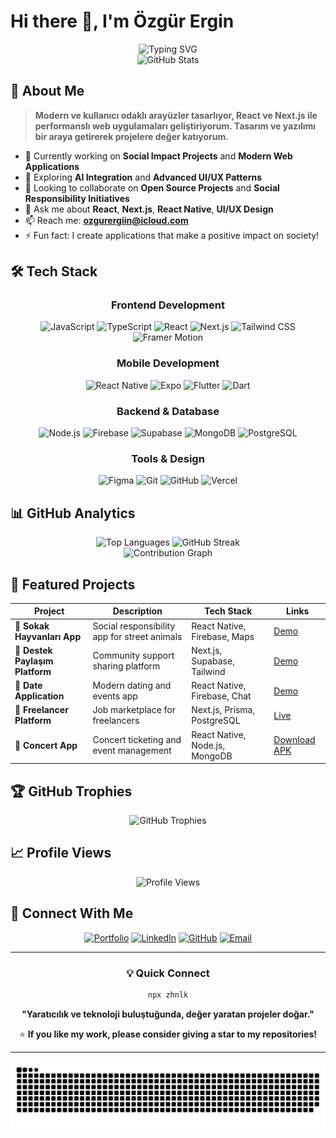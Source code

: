 # Hi there 👋, I'm Özgür Ergin

<div align="center">
  <img src="https://readme-typing-svg.demolab.com?font=Fira+Code&weight=600&size=28&duration=4000&pause=1000&color=8B5CF6&center=true&vCenter=true&width=600&lines=UI%2FUX+Designer+%26+Developer;Full+Stack+Mobile+%26+Web+Developer;Social+Impact+Project+Creator" alt="Typing SVG" />
</div>

<div align="center">
  <img src="https://github-readme-stats.vercel.app/api?username=kodbutonu&show_icons=true&theme=tokyonight&hide_border=true&bg_color=0D1117&title_color=8B5CF6&icon_color=8B5CF6&text_color=FFFFFF" alt="GitHub Stats" />
</div>

## 🚀 About Me

> **Modern ve kullanıcı odaklı arayüzler tasarlıyor, React ve Next.js ile performanslı web uygulamaları geliştiriyorum. Tasarım ve yazılımı bir araya getirerek projelere değer katıyorum.**

- 🔭 Currently working on **Social Impact Projects** and **Modern Web Applications**
- 🌱 Exploring **AI Integration** and **Advanced UI/UX Patterns**
- 👯 Looking to collaborate on **Open Source Projects** and **Social Responsibility Initiatives**
- 💬 Ask me about **React**, **Next.js**, **React Native**, **UI/UX Design**
- 📫 Reach me: **ozgurergiin@icloud.com**
- ⚡ Fun fact: I create applications that make a positive impact on society!

## 🛠️ Tech Stack

<div align="center">

### Frontend Development
![JavaScript](https://img.shields.io/badge/JavaScript-F7DF1E?style=for-the-badge&logo=javascript&logoColor=black)
![TypeScript](https://img.shields.io/badge/TypeScript-007ACC?style=for-the-badge&logo=typescript&logoColor=white)
![React](https://img.shields.io/badge/React-20232A?style=for-the-badge&logo=react&logoColor=61DAFB)
![Next.js](https://img.shields.io/badge/Next.js-000000?style=for-the-badge&logo=next.js&logoColor=white)
![Tailwind CSS](https://img.shields.io/badge/Tailwind_CSS-38B2AC?style=for-the-badge&logo=tailwind-css&logoColor=white)
![Framer Motion](https://img.shields.io/badge/Framer_Motion-0055FF?style=for-the-badge&logo=framer&logoColor=white)

### Mobile Development
![React Native](https://img.shields.io/badge/React_Native-20232A?style=for-the-badge&logo=react&logoColor=61DAFB)
![Expo](https://img.shields.io/badge/Expo-000020?style=for-the-badge&logo=expo&logoColor=white)
![Flutter](https://img.shields.io/badge/Flutter-02569B?style=for-the-badge&logo=flutter&logoColor=white)
![Dart](https://img.shields.io/badge/Dart-0175C2?style=for-the-badge&logo=dart&logoColor=white)

### Backend & Database
![Node.js](https://img.shields.io/badge/Node.js-43853D?style=for-the-badge&logo=node.js&logoColor=white)
![Firebase](https://img.shields.io/badge/Firebase-039BE5?style=for-the-badge&logo=firebase&logoColor=white)
![Supabase](https://img.shields.io/badge/Supabase-3ECF8E?style=for-the-badge&logo=supabase&logoColor=white)
![MongoDB](https://img.shields.io/badge/MongoDB-4EA94B?style=for-the-badge&logo=mongodb&logoColor=white)
![PostgreSQL](https://img.shields.io/badge/PostgreSQL-316192?style=for-the-badge&logo=postgresql&logoColor=white)

### Tools & Design
![Figma](https://img.shields.io/badge/Figma-F24E1E?style=for-the-badge&logo=figma&logoColor=white)
![Git](https://img.shields.io/badge/Git-F05032?style=for-the-badge&logo=git&logoColor=white)
![GitHub](https://img.shields.io/badge/GitHub-100000?style=for-the-badge&logo=github&logoColor=white)
![Vercel](https://img.shields.io/badge/Vercel-000000?style=for-the-badge&logo=vercel&logoColor=white)

</div>

## 📊 GitHub Analytics

<div align="center">
  <img height="180em" src="https://github-readme-stats.vercel.app/api/top-langs/?username=kodbutonu&layout=compact&theme=tokyonight&hide_border=true&bg_color=0D1117&title_color=8B5CF6&text_color=FFFFFF" alt="Top Languages" />
  <img height="180em" src="https://github-readme-streak-stats.herokuapp.com/?user=kodbutonu&theme=tokyonight&hide_border=true&background=0D1117&stroke=8B5CF6&ring=8B5CF6&fire=FF6B6B&currStreakLabel=FFFFFF" alt="GitHub Streak" />
</div>

<div align="center">
  <img src="https://github-readme-activity-graph.vercel.app/graph?username=kodbutonu&theme=tokyo-night&hide_border=true&bg_color=0D1117&color=8B5CF6&line=8B5CF6&point=FF6B6B" alt="Contribution Graph" />
</div>

## 🌟 Featured Projects

<div align="center">

| Project | Description | Tech Stack | Links |
|---------|-------------|------------|--------|
| **🐾 Sokak Hayvanları App** | Social responsibility app for street animals | React Native, Firebase, Maps | [Demo](https://github.com/kodbutonu) |
| **🤝 Destek Paylaşım Platform** | Community support sharing platform | Next.js, Supabase, Tailwind | [Demo](https://github.com/kodbutonu) |
| **💙 Date Application** | Modern dating and events app | React Native, Firebase, Chat | [Demo](https://github.com/kodbutonu) |
| **💼 Freelancer Platform** | Job marketplace for freelancers | Next.js, Prisma, PostgreSQL | [Live](https://xn--uzmanyapsn-5ub.com/) |
| **🎵 Concert App** | Concert ticketing and event management | React Native, Node.js, MongoDB | [Download APK](https://github.com/kodbutonu) |

</div>

## 🏆 GitHub Trophies

<div align="center">
  <img src="https://github-profile-trophy.vercel.app/?username=kodbutonu&theme=tokyonight&no-frame=true&no-bg=true&margin-w=4&row=1" alt="GitHub Trophies" />
</div>

## 📈 Profile Views

<div align="center">
  <img src="https://komarev.com/ghpvc/?username=kodbutonu&color=8B5CF6&style=for-the-badge&label=Profile+Views" alt="Profile Views" />
</div>

## 🤝 Connect With Me

<div align="center">

[![Portfolio](https://img.shields.io/badge/Portfolio-8B5CF6?style=for-the-badge&logo=vercel&logoColor=white)](https://portfolio-2-kodbutonu.vercel.app/)
[![LinkedIn](https://img.shields.io/badge/LinkedIn-0077B5?style=for-the-badge&logo=linkedin&logoColor=white)](https://www.linkedin.com/in/özgür-e-89622a205/)
[![GitHub](https://img.shields.io/badge/GitHub-100000?style=for-the-badge&logo=github&logoColor=white)](https://github.com/kodbutonu)
[![Email](https://img.shields.io/badge/Email-D14836?style=for-the-badge&logo=gmail&logoColor=white)](mailto:ozgur.ergin@example.com)

</div>

---

<div align="center">

### 💡 Quick Connect
```bash
npx zhnlk
```

**"Yaratıcılık ve teknoloji buluştuğunda, değer yaratan projeler doğar."**

⭐ **If you like my work, please consider giving a star to my repositories!**

</div>

---

<div align="center">
  <img src="https://raw.githubusercontent.com/platane/snk/output/github-contribution-grid-snake-dark.svg" alt="Snake Animation" />
</div>
